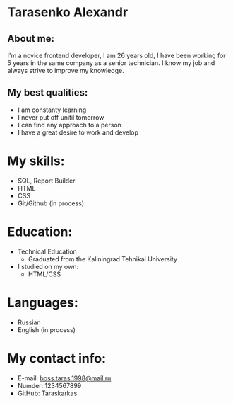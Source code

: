 # **Tarasenko Alexandr**
## About me:
I'm a novice frontend developer, I am 26 years old, I have been working for 5 years in the same company as a senior technician. I know my job and always strive to improve my knowledge.

## My best qualities:
- I am constanty learning
- I never put off unitil tomorrow
- I can find any approach to a person
- I have a great desire to work and develop

# My skills:
* SQL, Report Builder
* HTML
* CSS
* Git/Github (in process)

# Education:
- Technical Education
    * Graduated from the Kaliningrad Tehnikal University
- I studied on my own:
    * HTML/CSS

# Languages:
* Russian
* English (in process)

# My contact info:
* E-mail: boss.taras.1998@mail.ru
* Numder: 1234567899
* GitHub: Taraskarkas